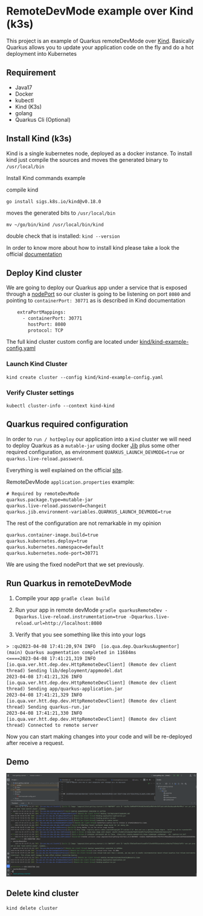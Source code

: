 # RemoteDevMode example over Kind (k3s)

This project is an example of Quarkus remoteDevMode over [Kind](https://kind.sigs.k8s.io).
Basically Quarkus allows you to update your application code on the fly and do a hot deployment into Kubernetes

## Requirement

* Java17
* Docker
* kubectl
* Kind (K3s)
* golang
* Quarkus Cli (Optional)

## Install Kind (k3s)

Kind is a single kubernetes node, deployed as a docker instance. To install kind just compile the sources and moves the generated binary to `/usr/local/bin`

Install Kind commands example

compile kind
```shell
go install sigs.k8s.io/kind@v0.18.0
```

moves the generated bits to `/usr/local/bin`
```shell
mv ~/go/bin/kind /usr/local/bin/kind
```

double check that is installed: `kind --version`

In order to know more about how to install kind please take a look the official [documentation](https://kind.sigs.k8s.io/)

## Deploy Kind cluster

We are going to deploy our Quarkus app under a service that is exposed through a [nodePort](https://kind.sigs.k8s.io/docs/user/configuration/#nodeport-with-port-mappings)
so our cluster is going to be listening on port `8080` and pointing to `containerPort: 30771` as is described in Kind documentation

```shell
    extraPortMappings:
      - containerPort: 30771
        hostPort: 8080
        protocol: TCP
```

The full kind cluster custom config are located under [kind/kind-example-config.yaml](kind/kind-example-config.yaml)


### Launch Kind Cluster
```shell
kind create cluster --config kind/kind-example-config.yaml
```

### Verify Cluster settings

```shell
kubectl cluster-info --context kind-kind
```

## Quarkus required configuration

In order to `run / hotDeploy` our application into a `Kind` cluster we will need to deploy Quarkus as a `mutable-jar` using docker [Jib](https://quarkus.io/guides/container-image#jib)
plus some other required configuration, as environment `QUARKUS_LAUNCH_DEVMODE=true` or `quarkus.live-reload.password`. 

Everything is well explained on the official [site](https://quarkus.io/guides/maven-tooling#remote-development-mode).

RemoteDevMode `application.properties` example:

```shell
# Required by remoteDevMode
quarkus.package.type=mutable-jar
quarkus.live-reload.password=changeit
quarkus.jib.environment-variables.QUARKUS_LAUNCH_DEVMODE=true
```

The rest of the configuration are not remarkable in my opinion
```shell
quarkus.container-image.build=true
quarkus.kubernetes.deploy=true
quarkus.kubernetes.namespace=default
quarkus.kubernetes.node-port=30771
```
We are using the fixed nodePort that we set previously. 

## Run Quarkus in remoteDevMode

1. Compile your app `gradle clean build`

2. Run your app in remote devMode `gradle quarkusRemoteDev -Dquarkus.live-reload.instrumentation=true -Dquarkus.live-reload.url=http://localhost:8080`

3. Verify that you see something like this into your logs
```shell
> :qu2023-04-08 17:41:20,974 INFO  [io.qua.dep.QuarkusAugmentor] (main) Quarkus augmentation completed in 11684ms
<====2023-04-08 17:41:21,319 INFO  [io.qua.ver.htt.dep.dev.HttpRemoteDevClient] (Remote dev client thread) Sending lib/deployment/appmodel.dat
2023-04-08 17:41:21,326 INFO  [io.qua.ver.htt.dep.dev.HttpRemoteDevClient] (Remote dev client thread) Sending app/quarkus-application.jar
2023-04-08 17:41:21,329 INFO  [io.qua.ver.htt.dep.dev.HttpRemoteDevClient] (Remote dev client thread) Sending quarkus-run.jar
2023-04-08 17:41:21,330 INFO  [io.qua.ver.htt.dep.dev.HttpRemoteDevClient] (Remote dev client thread) Connected to remote server
```

Now you can start making changes into your code and will be re-deployed after receive a request.

## Demo

<a href="https://drive.google.com/file/d/1PWdJSS5E-Gy8Q1ofO1fW3lKisCeO36Kn/view?usp=sharing" title="Quarkus RemoteDevMode over Kind"><img src="kind/quarkusRemoteDevMode.png" alt="QuarkusRemoteDevMoce" /></a>

## Delete kind cluster

`kind delete cluster`
